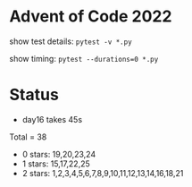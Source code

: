 Advent of Code 2022
===================

show test details:
```pytest -v *.py```

show timing:
```pytest --durations=0 *.py```

Status
======

* day16 takes 45s

Total = 38

- 0 stars: 19,20,23,24
- 1 stars: 15,17,22,25
- 2 stars: 1,2,3,4,5,6,7,8,9,10,11,12,13,14,16,18,21
